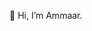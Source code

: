 👋 Hi, I’m Ammaar.
<!---
ammaaraziz360/ammaaraziz360 is a ✨ special ✨ repository because its `README.md` (this file) appears on your GitHub profile.
You can click the Preview link to take a look at your changes.
--->
